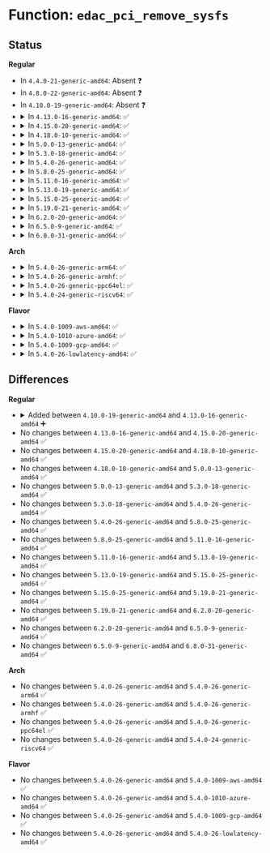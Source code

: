 # Function: <code>edac_pci_remove_sysfs</code>

## Status
<b>Regular</b>
<ul>
<li>
In <code>4.4.0-21-generic-amd64</code>: Absent ❓
</li>
<li>
In <code>4.8.0-22-generic-amd64</code>: Absent ❓
</li>
<li>
In <code>4.10.0-19-generic-amd64</code>: Absent ❓
</li>
<li>
<details>
<summary>In <code>4.13.0-16-generic-amd64</code>: ✅</summary>

```c
void edac_pci_remove_sysfs(struct edac_pci_ctl_info * pci)
```

```json
{
  "name": "edac_pci_remove_sysfs",
  "collision_type": "Unique Global",
  "inline_type": "No",
  "funcs": [
    {
      "addr": 18446744071586580016,
      "name": "edac_pci_remove_sysfs",
      "external": true,
      "loc": "drivers/edac/edac_pci_sysfs.c:456",
      "file": "drivers/edac/edac_pci_sysfs.c",
      "inline": "seen, unknown",
      "caller_inline": [],
      "caller_func": [
        "drivers/edac/edac_pci.c:edac_pci_release_generic_ctl",
        "drivers/edac/edac_pci.c:edac_pci_create_generic_ctl"
      ]
    }
  ],
  "symbols": [
    {
      "addr": 18446744071586580016,
      "name": "edac_pci_remove_sysfs",
      "section": ".text",
      "bind": "STB_GLOBAL",
      "size": 48
    }
  ]
}
```
</details>
</li>
<li>
<details>
<summary>In <code>4.15.0-20-generic-amd64</code>: ✅</summary>

```c
void edac_pci_remove_sysfs(struct edac_pci_ctl_info * pci)
```

```json
{
  "name": "edac_pci_remove_sysfs",
  "collision_type": "Unique Global",
  "inline_type": "No",
  "funcs": [
    {
      "addr": 18446744071587047104,
      "name": "edac_pci_remove_sysfs",
      "external": true,
      "loc": "drivers/edac/edac_pci_sysfs.c:456",
      "file": "drivers/edac/edac_pci_sysfs.c",
      "inline": "seen, unknown",
      "caller_inline": [],
      "caller_func": [
        "drivers/edac/edac_pci.c:edac_pci_release_generic_ctl",
        "drivers/edac/edac_pci.c:edac_pci_create_generic_ctl"
      ]
    }
  ],
  "symbols": [
    {
      "addr": 18446744071587047104,
      "name": "edac_pci_remove_sysfs",
      "section": ".text",
      "bind": "STB_GLOBAL",
      "size": 48
    }
  ]
}
```
</details>
</li>
<li>
<details>
<summary>In <code>4.18.0-10-generic-amd64</code>: ✅</summary>

```c
void edac_pci_remove_sysfs(struct edac_pci_ctl_info * pci)
```

```json
{
  "name": "edac_pci_remove_sysfs",
  "collision_type": "Unique Global",
  "inline_type": "No",
  "funcs": [
    {
      "addr": 18446744071587345216,
      "name": "edac_pci_remove_sysfs",
      "external": true,
      "loc": "drivers/edac/edac_pci_sysfs.c:456",
      "file": "drivers/edac/edac_pci_sysfs.c",
      "inline": "seen, unknown",
      "caller_inline": [],
      "caller_func": [
        "drivers/edac/edac_pci.c:edac_pci_release_generic_ctl",
        "drivers/edac/edac_pci.c:edac_pci_create_generic_ctl"
      ]
    }
  ],
  "symbols": [
    {
      "addr": 18446744071587345216,
      "name": "edac_pci_remove_sysfs",
      "section": ".text",
      "bind": "STB_GLOBAL",
      "size": 48
    }
  ]
}
```
</details>
</li>
<li>
<details>
<summary>In <code>5.0.0-13-generic-amd64</code>: ✅</summary>

```c
void edac_pci_remove_sysfs(struct edac_pci_ctl_info * pci)
```

```json
{
  "name": "edac_pci_remove_sysfs",
  "collision_type": "Unique Global",
  "inline_type": "No",
  "funcs": [
    {
      "addr": 18446744071587523376,
      "name": "edac_pci_remove_sysfs",
      "external": true,
      "loc": "drivers/edac/edac_pci_sysfs.c:456",
      "file": "drivers/edac/edac_pci_sysfs.c",
      "inline": "seen, unknown",
      "caller_inline": [],
      "caller_func": [
        "drivers/edac/edac_pci.c:edac_pci_release_generic_ctl",
        "drivers/edac/edac_pci.c:edac_pci_create_generic_ctl"
      ]
    }
  ],
  "symbols": [
    {
      "addr": 18446744071587523376,
      "name": "edac_pci_remove_sysfs",
      "section": ".text",
      "bind": "STB_GLOBAL",
      "size": 48
    }
  ]
}
```
</details>
</li>
<li>
<details>
<summary>In <code>5.3.0-18-generic-amd64</code>: ✅</summary>

```c
void edac_pci_remove_sysfs(struct edac_pci_ctl_info * pci)
```

```json
{
  "name": "edac_pci_remove_sysfs",
  "collision_type": "Unique Global",
  "inline_type": "No",
  "funcs": [
    {
      "addr": 18446744071587797232,
      "name": "edac_pci_remove_sysfs",
      "external": true,
      "loc": "drivers/edac/edac_pci_sysfs.c:456",
      "file": "drivers/edac/edac_pci_sysfs.c",
      "inline": "seen, unknown",
      "caller_inline": [],
      "caller_func": [
        "drivers/edac/edac_pci.c:edac_pci_release_generic_ctl",
        "drivers/edac/edac_pci.c:edac_pci_create_generic_ctl"
      ]
    }
  ],
  "symbols": [
    {
      "addr": 18446744071587797232,
      "name": "edac_pci_remove_sysfs",
      "section": ".text",
      "bind": "STB_GLOBAL",
      "size": 50
    }
  ]
}
```
</details>
</li>
<li>
<details>
<summary>In <code>5.4.0-26-generic-amd64</code>: ✅</summary>

```c
void edac_pci_remove_sysfs(struct edac_pci_ctl_info * pci)
```

```json
{
  "name": "edac_pci_remove_sysfs",
  "collision_type": "Unique Global",
  "inline_type": "No",
  "funcs": [
    {
      "addr": 18446744071588001952,
      "name": "edac_pci_remove_sysfs",
      "external": true,
      "loc": "drivers/edac/edac_pci_sysfs.c:456",
      "file": "drivers/edac/edac_pci_sysfs.c",
      "inline": "seen, unknown",
      "caller_inline": [],
      "caller_func": [
        "drivers/edac/edac_pci.c:edac_pci_release_generic_ctl",
        "drivers/edac/edac_pci.c:edac_pci_create_generic_ctl"
      ]
    }
  ],
  "symbols": [
    {
      "addr": 18446744071588001952,
      "name": "edac_pci_remove_sysfs",
      "section": ".text",
      "bind": "STB_GLOBAL",
      "size": 50
    }
  ]
}
```
</details>
</li>
<li>
<details>
<summary>In <code>5.8.0-25-generic-amd64</code>: ✅</summary>

```c
void edac_pci_remove_sysfs(struct edac_pci_ctl_info * pci)
```

```json
{
  "name": "edac_pci_remove_sysfs",
  "collision_type": "Unique Global",
  "inline_type": "No",
  "funcs": [
    {
      "addr": 18446744071588856032,
      "name": "edac_pci_remove_sysfs",
      "external": true,
      "loc": "drivers/edac/edac_pci_sysfs.c:456",
      "file": "drivers/edac/edac_pci_sysfs.c",
      "inline": "seen, unknown",
      "caller_inline": [],
      "caller_func": [
        "drivers/edac/edac_pci.c:edac_pci_release_generic_ctl",
        "drivers/edac/edac_pci.c:edac_pci_create_generic_ctl"
      ]
    }
  ],
  "symbols": [
    {
      "addr": 18446744071588856032,
      "name": "edac_pci_remove_sysfs",
      "section": ".text",
      "bind": "STB_GLOBAL",
      "size": 83
    }
  ]
}
```
</details>
</li>
<li>
<details>
<summary>In <code>5.11.0-16-generic-amd64</code>: ✅</summary>

```c
void edac_pci_remove_sysfs(struct edac_pci_ctl_info * pci)
```

```json
{
  "name": "edac_pci_remove_sysfs",
  "collision_type": "Unique Global",
  "inline_type": "No",
  "funcs": [
    {
      "addr": 18446744071588871184,
      "name": "edac_pci_remove_sysfs",
      "external": true,
      "loc": "drivers/edac/edac_pci_sysfs.c:456",
      "file": "drivers/edac/edac_pci_sysfs.c",
      "inline": "seen, unknown",
      "caller_inline": [],
      "caller_func": [
        "drivers/edac/edac_pci.c:edac_pci_release_generic_ctl",
        "drivers/edac/edac_pci.c:edac_pci_create_generic_ctl"
      ]
    }
  ],
  "symbols": [
    {
      "addr": 18446744071588871184,
      "name": "edac_pci_remove_sysfs",
      "section": ".text",
      "bind": "STB_GLOBAL",
      "size": 83
    }
  ]
}
```
</details>
</li>
<li>
<details>
<summary>In <code>5.13.0-19-generic-amd64</code>: ✅</summary>

```c
void edac_pci_remove_sysfs(struct edac_pci_ctl_info * pci)
```

```json
{
  "name": "edac_pci_remove_sysfs",
  "collision_type": "Unique Global",
  "inline_type": "No",
  "funcs": [
    {
      "addr": 18446744071588758000,
      "name": "edac_pci_remove_sysfs",
      "external": true,
      "loc": "drivers/edac/edac_pci_sysfs.c:456",
      "file": "drivers/edac/edac_pci_sysfs.c",
      "inline": "seen, unknown",
      "caller_inline": [],
      "caller_func": [
        "drivers/edac/edac_pci.c:edac_pci_release_generic_ctl",
        "drivers/edac/edac_pci.c:edac_pci_create_generic_ctl"
      ]
    }
  ],
  "symbols": [
    {
      "addr": 18446744071588758000,
      "name": "edac_pci_remove_sysfs",
      "section": ".text",
      "bind": "STB_GLOBAL",
      "size": 83
    }
  ]
}
```
</details>
</li>
<li>
<details>
<summary>In <code>5.15.0-25-generic-amd64</code>: ✅</summary>

```c
void edac_pci_remove_sysfs(struct edac_pci_ctl_info * pci)
```

```json
{
  "name": "edac_pci_remove_sysfs",
  "collision_type": "Unique Global",
  "inline_type": "No",
  "funcs": [
    {
      "addr": 18446744071589449456,
      "name": "edac_pci_remove_sysfs",
      "external": true,
      "loc": "drivers/edac/edac_pci_sysfs.c:456",
      "file": "drivers/edac/edac_pci_sysfs.c",
      "inline": "seen, unknown",
      "caller_inline": [],
      "caller_func": [
        "drivers/edac/edac_pci.c:edac_pci_release_generic_ctl",
        "drivers/edac/edac_pci.c:edac_pci_create_generic_ctl"
      ]
    }
  ],
  "symbols": [
    {
      "addr": 18446744071589449456,
      "name": "edac_pci_remove_sysfs",
      "section": ".text",
      "bind": "STB_GLOBAL",
      "size": 83
    }
  ]
}
```
</details>
</li>
<li>
<details>
<summary>In <code>5.19.0-21-generic-amd64</code>: ✅</summary>

```c
void edac_pci_remove_sysfs(struct edac_pci_ctl_info * pci)
```

```json
{
  "name": "edac_pci_remove_sysfs",
  "collision_type": "Unique Global",
  "inline_type": "No",
  "funcs": [
    {
      "addr": 18446744071590928352,
      "name": "edac_pci_remove_sysfs",
      "external": true,
      "loc": "drivers/edac/edac_pci_sysfs.c:458",
      "file": "drivers/edac/edac_pci_sysfs.c",
      "inline": "seen, unknown",
      "caller_inline": [],
      "caller_func": [
        "drivers/edac/edac_pci.c:edac_pci_release_generic_ctl",
        "drivers/edac/edac_pci.c:edac_pci_create_generic_ctl"
      ]
    }
  ],
  "symbols": [
    {
      "addr": 18446744071590928352,
      "name": "edac_pci_remove_sysfs",
      "section": ".text",
      "bind": "STB_GLOBAL",
      "size": 102
    }
  ]
}
```
</details>
</li>
<li>
<details>
<summary>In <code>6.2.0-20-generic-amd64</code>: ✅</summary>

```c
void edac_pci_remove_sysfs(struct edac_pci_ctl_info * pci)
```

```json
{
  "name": "edac_pci_remove_sysfs",
  "collision_type": "Unique Global",
  "inline_type": "No",
  "funcs": [
    {
      "addr": 18446744071592629104,
      "name": "edac_pci_remove_sysfs",
      "external": true,
      "loc": "drivers/edac/edac_pci_sysfs.c:458",
      "file": "drivers/edac/edac_pci_sysfs.c",
      "inline": "seen, unknown",
      "caller_inline": [],
      "caller_func": [
        "drivers/edac/edac_pci.c:edac_pci_release_generic_ctl",
        "drivers/edac/edac_pci.c:edac_pci_create_generic_ctl"
      ]
    }
  ],
  "symbols": [
    {
      "addr": 18446744071592629104,
      "name": "edac_pci_remove_sysfs",
      "section": ".text",
      "bind": "STB_GLOBAL",
      "size": 102
    }
  ]
}
```
</details>
</li>
<li>
<details>
<summary>In <code>6.5.0-9-generic-amd64</code>: ✅</summary>

```c
void edac_pci_remove_sysfs(struct edac_pci_ctl_info * pci)
```

```json
{
  "name": "edac_pci_remove_sysfs",
  "collision_type": "Unique Global",
  "inline_type": "No",
  "funcs": [
    {
      "addr": 18446744071593059760,
      "name": "edac_pci_remove_sysfs",
      "external": true,
      "loc": "drivers/edac/edac_pci_sysfs.c:462",
      "file": "drivers/edac/edac_pci_sysfs.c",
      "inline": "seen, unknown",
      "caller_inline": [],
      "caller_func": [
        "drivers/edac/edac_pci.c:edac_pci_release_generic_ctl",
        "drivers/edac/edac_pci.c:edac_pci_create_generic_ctl"
      ]
    }
  ],
  "symbols": [
    {
      "addr": 18446744071593059760,
      "name": "edac_pci_remove_sysfs",
      "section": ".text",
      "bind": "STB_GLOBAL",
      "size": 102
    }
  ]
}
```
</details>
</li>
<li>
<details>
<summary>In <code>6.8.0-31-generic-amd64</code>: ✅</summary>

```c
void edac_pci_remove_sysfs(struct edac_pci_ctl_info * pci)
```

```json
{
  "name": "edac_pci_remove_sysfs",
  "collision_type": "Unique Global",
  "inline_type": "No",
  "funcs": [
    {
      "addr": 18446744071593811648,
      "name": "edac_pci_remove_sysfs",
      "external": true,
      "loc": "drivers/edac/edac_pci_sysfs.c:462",
      "file": "drivers/edac/edac_pci_sysfs.c",
      "inline": "seen, unknown",
      "caller_inline": [],
      "caller_func": [
        "drivers/edac/edac_pci.c:edac_pci_release_generic_ctl",
        "drivers/edac/edac_pci.c:edac_pci_create_generic_ctl"
      ]
    }
  ],
  "symbols": [
    {
      "addr": 18446744071593811648,
      "name": "edac_pci_remove_sysfs",
      "section": ".text",
      "bind": "STB_GLOBAL",
      "size": 102
    }
  ]
}
```
</details>
</li>
</ul>
<b>Arch</b>
<ul>
<li>
<details>
<summary>In <code>5.4.0-26-generic-arm64</code>: ✅</summary>

```c
void edac_pci_remove_sysfs(struct edac_pci_ctl_info * pci)
```

```json
{
  "name": "edac_pci_remove_sysfs",
  "collision_type": "Unique Global",
  "inline_type": "No",
  "funcs": [
    {
      "addr": 18446603336501248744,
      "name": "edac_pci_remove_sysfs",
      "external": true,
      "loc": "drivers/edac/edac_pci_sysfs.c:456",
      "file": "drivers/edac/edac_pci_sysfs.c",
      "inline": "seen, unknown",
      "caller_inline": [],
      "caller_func": [
        "drivers/edac/edac_pci.c:edac_pci_release_generic_ctl",
        "drivers/edac/edac_pci.c:edac_pci_create_generic_ctl"
      ]
    }
  ],
  "symbols": [
    {
      "addr": 18446603336501248744,
      "name": "edac_pci_remove_sysfs",
      "section": ".text",
      "bind": "STB_GLOBAL",
      "size": 68
    }
  ]
}
```
</details>
</li>
<li>
<details>
<summary>In <code>5.4.0-26-generic-armhf</code>: ✅</summary>

```c
void edac_pci_remove_sysfs(struct edac_pci_ctl_info * pci)
```

```json
{
  "name": "edac_pci_remove_sysfs",
  "collision_type": "Unique Global",
  "inline_type": "No",
  "funcs": [
    {
      "addr": 3233751288,
      "name": "edac_pci_remove_sysfs",
      "external": true,
      "loc": "drivers/edac/edac_pci_sysfs.c:456",
      "file": "drivers/edac/edac_pci_sysfs.c",
      "inline": "seen, unknown",
      "caller_inline": [],
      "caller_func": [
        "drivers/edac/edac_pci.c:edac_pci_release_generic_ctl",
        "drivers/edac/edac_pci.c:edac_pci_create_generic_ctl"
      ]
    }
  ],
  "symbols": [
    {
      "addr": 3233751288,
      "name": "edac_pci_remove_sysfs",
      "section": ".text",
      "bind": "STB_GLOBAL",
      "size": 56
    }
  ]
}
```
</details>
</li>
<li>
<details>
<summary>In <code>5.4.0-26-generic-ppc64el</code>: ✅</summary>

```c
void edac_pci_remove_sysfs(struct edac_pci_ctl_info * pci)
```

```json
{
  "name": "edac_pci_remove_sysfs",
  "collision_type": "Unique Global",
  "inline_type": "No",
  "funcs": [
    {
      "addr": 13835058055294783872,
      "name": "edac_pci_remove_sysfs",
      "external": true,
      "loc": "drivers/edac/edac_pci_sysfs.c:456",
      "file": "drivers/edac/edac_pci_sysfs.c",
      "inline": "seen, unknown",
      "caller_inline": [],
      "caller_func": [
        "drivers/edac/edac_pci.c:edac_pci_release_generic_ctl",
        "drivers/edac/edac_pci.c:edac_pci_create_generic_ctl"
      ]
    }
  ],
  "symbols": [
    {
      "addr": 13835058055294783872,
      "name": "edac_pci_remove_sysfs",
      "section": ".text",
      "bind": "STB_GLOBAL",
      "size": 80
    }
  ]
}
```
</details>
</li>
<li>
<details>
<summary>In <code>5.4.0-24-generic-riscv64</code>: ✅</summary>

```c
void edac_pci_remove_sysfs(struct edac_pci_ctl_info * pci)
```

```json
{
  "name": "edac_pci_remove_sysfs",
  "collision_type": "Unique Global",
  "inline_type": "No",
  "funcs": [
    {
      "addr": 18446743936277940720,
      "name": "edac_pci_remove_sysfs",
      "external": true,
      "loc": "drivers/edac/edac_pci_sysfs.c:456",
      "file": "drivers/edac/edac_pci_sysfs.c",
      "inline": "seen, unknown",
      "caller_inline": [],
      "caller_func": [
        "drivers/edac/edac_pci.c:edac_pci_release_generic_ctl",
        "drivers/edac/edac_pci.c:edac_pci_create_generic_ctl"
      ]
    }
  ],
  "symbols": [
    {
      "addr": 18446743936277940720,
      "name": "edac_pci_remove_sysfs",
      "section": ".text",
      "bind": "STB_GLOBAL",
      "size": 112
    }
  ]
}
```
</details>
</li>
</ul>
<b>Flavor</b>
<ul>
<li>
<details>
<summary>In <code>5.4.0-1009-aws-amd64</code>: ✅</summary>

```c
void edac_pci_remove_sysfs(struct edac_pci_ctl_info * pci)
```

```json
{
  "name": "edac_pci_remove_sysfs",
  "collision_type": "Unique Global",
  "inline_type": "No",
  "funcs": [
    {
      "addr": 18446744071587632928,
      "name": "edac_pci_remove_sysfs",
      "external": true,
      "loc": "drivers/edac/edac_pci_sysfs.c:456",
      "file": "drivers/edac/edac_pci_sysfs.c",
      "inline": "seen, unknown",
      "caller_inline": [],
      "caller_func": [
        "drivers/edac/edac_pci.c:edac_pci_release_generic_ctl",
        "drivers/edac/edac_pci.c:edac_pci_create_generic_ctl"
      ]
    }
  ],
  "symbols": [
    {
      "addr": 18446744071587632928,
      "name": "edac_pci_remove_sysfs",
      "section": ".text",
      "bind": "STB_GLOBAL",
      "size": 50
    }
  ]
}
```
</details>
</li>
<li>
<details>
<summary>In <code>5.4.0-1010-azure-amd64</code>: ✅</summary>

```c
void edac_pci_remove_sysfs(struct edac_pci_ctl_info * pci)
```

```json
{
  "name": "edac_pci_remove_sysfs",
  "collision_type": "Unique Global",
  "inline_type": "No",
  "funcs": [
    {
      "addr": 18446744071587400912,
      "name": "edac_pci_remove_sysfs",
      "external": true,
      "loc": "drivers/edac/edac_pci_sysfs.c:456",
      "file": "drivers/edac/edac_pci_sysfs.c",
      "inline": "seen, unknown",
      "caller_inline": [],
      "caller_func": [
        "drivers/edac/edac_pci.c:edac_pci_release_generic_ctl",
        "drivers/edac/edac_pci.c:edac_pci_create_generic_ctl"
      ]
    }
  ],
  "symbols": [
    {
      "addr": 18446744071587400912,
      "name": "edac_pci_remove_sysfs",
      "section": ".text",
      "bind": "STB_GLOBAL",
      "size": 50
    }
  ]
}
```
</details>
</li>
<li>
<details>
<summary>In <code>5.4.0-1009-gcp-amd64</code>: ✅</summary>

```c
void edac_pci_remove_sysfs(struct edac_pci_ctl_info * pci)
```

```json
{
  "name": "edac_pci_remove_sysfs",
  "collision_type": "Unique Global",
  "inline_type": "No",
  "funcs": [
    {
      "addr": 18446744071587958096,
      "name": "edac_pci_remove_sysfs",
      "external": true,
      "loc": "drivers/edac/edac_pci_sysfs.c:456",
      "file": "drivers/edac/edac_pci_sysfs.c",
      "inline": "seen, unknown",
      "caller_inline": [],
      "caller_func": [
        "drivers/edac/edac_pci.c:edac_pci_release_generic_ctl",
        "drivers/edac/edac_pci.c:edac_pci_create_generic_ctl"
      ]
    }
  ],
  "symbols": [
    {
      "addr": 18446744071587958096,
      "name": "edac_pci_remove_sysfs",
      "section": ".text",
      "bind": "STB_GLOBAL",
      "size": 50
    }
  ]
}
```
</details>
</li>
<li>
<details>
<summary>In <code>5.4.0-26-lowlatency-amd64</code>: ✅</summary>

```c
void edac_pci_remove_sysfs(struct edac_pci_ctl_info * pci)
```

```json
{
  "name": "edac_pci_remove_sysfs",
  "collision_type": "Unique Global",
  "inline_type": "No",
  "funcs": [
    {
      "addr": 18446744071588073440,
      "name": "edac_pci_remove_sysfs",
      "external": true,
      "loc": "drivers/edac/edac_pci_sysfs.c:456",
      "file": "drivers/edac/edac_pci_sysfs.c",
      "inline": "seen, unknown",
      "caller_inline": [],
      "caller_func": [
        "drivers/edac/edac_pci.c:edac_pci_release_generic_ctl",
        "drivers/edac/edac_pci.c:edac_pci_create_generic_ctl"
      ]
    }
  ],
  "symbols": [
    {
      "addr": 18446744071588073440,
      "name": "edac_pci_remove_sysfs",
      "section": ".text",
      "bind": "STB_GLOBAL",
      "size": 50
    }
  ]
}
```
</details>
</li>
</ul>

## Differences
<b>Regular</b>
<ul>
<li>
<details>
<summary>Added between <code>4.10.0-19-generic-amd64</code> and <code>4.13.0-16-generic-amd64</code> ➕</summary>

```c
void edac_pci_remove_sysfs(struct edac_pci_ctl_info * pci)
```
</details>
</li>
<li>
No changes between <code>4.13.0-16-generic-amd64</code> and <code>4.15.0-20-generic-amd64</code> ✅
</li>
<li>
No changes between <code>4.15.0-20-generic-amd64</code> and <code>4.18.0-10-generic-amd64</code> ✅
</li>
<li>
No changes between <code>4.18.0-10-generic-amd64</code> and <code>5.0.0-13-generic-amd64</code> ✅
</li>
<li>
No changes between <code>5.0.0-13-generic-amd64</code> and <code>5.3.0-18-generic-amd64</code> ✅
</li>
<li>
No changes between <code>5.3.0-18-generic-amd64</code> and <code>5.4.0-26-generic-amd64</code> ✅
</li>
<li>
No changes between <code>5.4.0-26-generic-amd64</code> and <code>5.8.0-25-generic-amd64</code> ✅
</li>
<li>
No changes between <code>5.8.0-25-generic-amd64</code> and <code>5.11.0-16-generic-amd64</code> ✅
</li>
<li>
No changes between <code>5.11.0-16-generic-amd64</code> and <code>5.13.0-19-generic-amd64</code> ✅
</li>
<li>
No changes between <code>5.13.0-19-generic-amd64</code> and <code>5.15.0-25-generic-amd64</code> ✅
</li>
<li>
No changes between <code>5.15.0-25-generic-amd64</code> and <code>5.19.0-21-generic-amd64</code> ✅
</li>
<li>
No changes between <code>5.19.0-21-generic-amd64</code> and <code>6.2.0-20-generic-amd64</code> ✅
</li>
<li>
No changes between <code>6.2.0-20-generic-amd64</code> and <code>6.5.0-9-generic-amd64</code> ✅
</li>
<li>
No changes between <code>6.5.0-9-generic-amd64</code> and <code>6.8.0-31-generic-amd64</code> ✅
</li>
</ul>
<b>Arch</b>
<ul>
<li>
No changes between <code>5.4.0-26-generic-amd64</code> and <code>5.4.0-26-generic-arm64</code> ✅
</li>
<li>
No changes between <code>5.4.0-26-generic-amd64</code> and <code>5.4.0-26-generic-armhf</code> ✅
</li>
<li>
No changes between <code>5.4.0-26-generic-amd64</code> and <code>5.4.0-26-generic-ppc64el</code> ✅
</li>
<li>
No changes between <code>5.4.0-26-generic-amd64</code> and <code>5.4.0-24-generic-riscv64</code> ✅
</li>
</ul>
<b>Flavor</b>
<ul>
<li>
No changes between <code>5.4.0-26-generic-amd64</code> and <code>5.4.0-1009-aws-amd64</code> ✅
</li>
<li>
No changes between <code>5.4.0-26-generic-amd64</code> and <code>5.4.0-1010-azure-amd64</code> ✅
</li>
<li>
No changes between <code>5.4.0-26-generic-amd64</code> and <code>5.4.0-1009-gcp-amd64</code> ✅
</li>
<li>
No changes between <code>5.4.0-26-generic-amd64</code> and <code>5.4.0-26-lowlatency-amd64</code> ✅
</li>
</ul>
